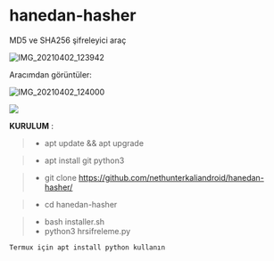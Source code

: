 # hanedan-hasher
MD5 ve SHA256 şifreleyici araç


![IMG_20210402_123942](https://user-images.githubusercontent.com/72562835/113408868-d2830700-93b8-11eb-9b26-254fac45e5f9.jpg)

Aracımdan görüntüler:

![IMG_20210402_124000](https://user-images.githubusercontent.com/72562835/113408837-c5feae80-93b8-11eb-812c-e2485988f626.jpg)

![](önizleme.gif)




**KURULUM** : 
> - apt update && apt upgrade

> - apt install git python3 

> - git clone https://github.com/nethunterkaliandroid/hanedan-hasher/ 

> - cd hanedan-hasher 

> - bash installer.sh
> - python3 hrsifreleme.py


`Termux için apt install python kullanın`

